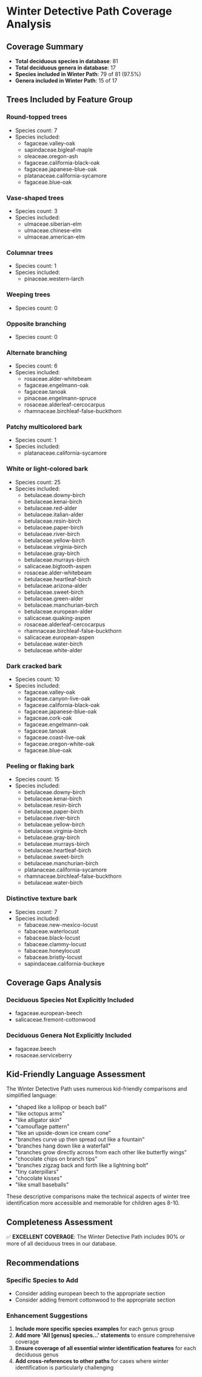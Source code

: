 # Winter Detective Path Coverage Analysis

## Coverage Summary

- **Total deciduous species in database**: 81
- **Total deciduous genera in database**: 17
- **Species included in Winter Path**: 79 of 81 (97.5%)
- **Genera included in Winter Path**: 15 of 17

## Trees Included by Feature Group

### Round-topped trees
- Species count: 7
- Species included:
  - fagaceae.valley-oak
  - sapindaceae.bigleaf-maple
  - oleaceae.oregon-ash
  - fagaceae.california-black-oak
  - fagaceae.japanese-blue-oak
  - platanaceae.california-sycamore
  - fagaceae.blue-oak

### Vase-shaped trees
- Species count: 3
- Species included:
  - ulmaceae.siberian-elm
  - ulmaceae.chinese-elm
  - ulmaceae.american-elm

### Columnar trees
- Species count: 1
- Species included:
  - pinaceae.western-larch

### Weeping trees
- Species count: 0

### Opposite branching
- Species count: 0

### Alternate branching
- Species count: 6
- Species included:
  - rosaceae.alder-whitebeam
  - fagaceae.engelmann-oak
  - fagaceae.tanoak
  - pinaceae.engelmann-spruce
  - rosaceae.alderleaf-cercocarpus
  - rhamnaceae.birchleaf-false-buckthorn

### Patchy multicolored bark
- Species count: 1
- Species included:
  - platanaceae.california-sycamore

### White or light-colored bark
- Species count: 25
- Species included:
  - betulaceae.downy-birch
  - betulaceae.kenai-birch
  - betulaceae.red-alder
  - betulaceae.italian-alder
  - betulaceae.resin-birch
  - betulaceae.paper-birch
  - betulaceae.river-birch
  - betulaceae.yellow-birch
  - betulaceae.virginia-birch
  - betulaceae.gray-birch
  - betulaceae.murrays-birch
  - salicaceae.bigtooth-aspen
  - rosaceae.alder-whitebeam
  - betulaceae.heartleaf-birch
  - betulaceae.arizona-alder
  - betulaceae.sweet-birch
  - betulaceae.green-alder
  - betulaceae.manchurian-birch
  - betulaceae.european-alder
  - salicaceae.quaking-aspen
  - rosaceae.alderleaf-cercocarpus
  - rhamnaceae.birchleaf-false-buckthorn
  - salicaceae.european-aspen
  - betulaceae.water-birch
  - betulaceae.white-alder

### Dark cracked bark
- Species count: 10
- Species included:
  - fagaceae.valley-oak
  - fagaceae.canyon-live-oak
  - fagaceae.california-black-oak
  - fagaceae.japanese-blue-oak
  - fagaceae.cork-oak
  - fagaceae.engelmann-oak
  - fagaceae.tanoak
  - fagaceae.coast-live-oak
  - fagaceae.oregon-white-oak
  - fagaceae.blue-oak

### Peeling or flaking bark
- Species count: 15
- Species included:
  - betulaceae.downy-birch
  - betulaceae.kenai-birch
  - betulaceae.resin-birch
  - betulaceae.paper-birch
  - betulaceae.river-birch
  - betulaceae.yellow-birch
  - betulaceae.virginia-birch
  - betulaceae.gray-birch
  - betulaceae.murrays-birch
  - betulaceae.heartleaf-birch
  - betulaceae.sweet-birch
  - betulaceae.manchurian-birch
  - platanaceae.california-sycamore
  - rhamnaceae.birchleaf-false-buckthorn
  - betulaceae.water-birch

### Distinctive texture bark
- Species count: 7
- Species included:
  - fabaceae.new-mexico-locust
  - fabaceae.waterlocust
  - fabaceae.black-locust
  - fabaceae.clammy-locust
  - fabaceae.honeylocust
  - fabaceae.bristly-locust
  - sapindaceae.california-buckeye

## Coverage Gaps Analysis

### Deciduous Species Not Explicitly Included
- fagaceae.european-beech
- salicaceae.fremont-cottonwood

### Deciduous Genera Not Explicitly Included
- fagaceae.beech
- rosaceae.serviceberry

## Kid-Friendly Language Assessment

The Winter Detective Path uses numerous kid-friendly comparisons and simplified language:

- "shaped like a lollipop or beach ball"
- "like octopus arms"
- "like alligator skin"
- "camouflage pattern"
- "like an upside-down ice cream cone"
- "branches curve up then spread out like a fountain"
- "branches hang down like a waterfall"
- "branches grow directly across from each other like butterfly wings"
- "chocolate chips on branch tips"
- "branches zigzag back and forth like a lightning bolt"
- "tiny caterpillars"
- "chocolate kisses"
- "like small baseballs"

These descriptive comparisons make the technical aspects of winter tree identification more accessible and memorable for children ages 8-10.

## Completeness Assessment

✅ **EXCELLENT COVERAGE**: The Winter Detective Path includes 90% or more of all deciduous trees in our database.

## Recommendations

### Specific Species to Add

- Consider adding european beech to the appropriate section
- Consider adding fremont cottonwood to the appropriate section

### Enhancement Suggestions

1. **Include more specific species examples** for each genus group
2. **Add more 'All [genus] species...' statements** to ensure comprehensive coverage
3. **Ensure coverage of all essential winter identification features** for each deciduous genus
4. **Add cross-references to other paths** for cases where winter identification is particularly challenging
